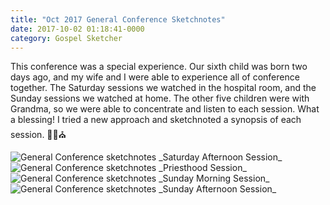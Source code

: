 ```yaml
---
title: "Oct 2017 General Conference Sketchnotes"
date: 2017-10-02 01:18:41-0000
category: Gospel Sketcher
---
```


This conference was a special experience. Our sixth child was born two days ago, and my wife and I were able to experience all of conference together. The Saturday sessions we watched in the hospital room, and the Sunday sessions we watched at home. The other five children were with Grandma, so we were able to concentrate and listen to each session. What a blessing! I tried a new approach and sketchnoted a synopsis of each session. ✍🏼⛪️

<img src="https://gospelsketcher.org/uploads/2018/1b1d52c641.jpg" alt="General Conference sketchnotes" />
_Saturday Afternoon Session_

<img src="https://gospelsketcher.org/uploads/2018/b1004428d8.jpg" alt="General Conference sketchnotes" />
_Priesthood Session_

<img src="https://gospelsketcher.org/uploads/2018/39adfa7233.jpg" alt="General Conference sketchnotes" />
_Sunday Morning Session_

<img src="https://gospelsketcher.org/uploads/2018/8961e9564f.jpg" alt="General Conference sketchnotes" />
_Sunday Afternoon Session_
